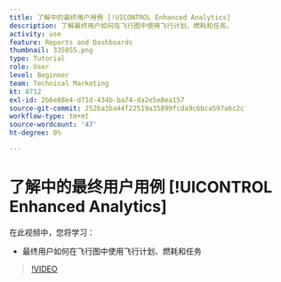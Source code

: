 ```yaml
---
title: 了解中的最终用户用例 [!UICONTROL Enhanced Analytics]
description: 了解最终用户如何在飞行图中使用飞行计划、燃耗和任务。
activity: use
feature: Reports and Dashboards
thumbnail: 335055.png
type: Tutorial
role: User
level: Beginner
team: Technical Marketing
kt: 8712
exl-id: 2b6e88e4-d71d-434b-ba74-da2e5e8ea157
source-git-commit: 252ba3ba44f22519a35899fcda9c6bca597a6c2c
workflow-type: tm+mt
source-wordcount: '47'
ht-degree: 0%

---
```


# 了解中的最终用户用例 [!UICONTROL Enhanced Analytics]

在此视频中，您将学习：

* 最终用户如何在飞行图中使用飞行计划、燃耗和任务

>[!VIDEO](https://video.tv.adobe.com/v/335055/?quality=12)
